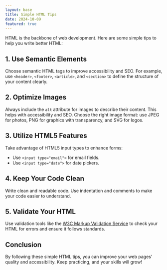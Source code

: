 ```yaml
---
layout: base
title: Simple HTML Tips
date: 2024-10-09
featured: true
---
```


HTML is the backbone of web development. Here are some simple tips to help you write better HTML:

## 1. Use Semantic Elements

Choose semantic HTML tags to improve accessibility and SEO. For example, use `<header>`, `<footer>`, `<article>`, and `<section>` to define the structure of your content clearly.

## 2. Optimize Images

Always include the `alt` attribute for images to describe their content. This helps with accessibility and SEO. Choose the right image format: use JPEG for photos, PNG for graphics with transparency, and SVG for logos.

## 3. Utilize HTML5 Features

Take advantage of HTML5 input types to enhance forms:
- Use `<input type="email">` for email fields.
- Use `<input type="date">` for date pickers.

## 4. Keep Your Code Clean

Write clean and readable code. Use indentation and comments to make your code easier to understand.

## 5. Validate Your HTML

Use validation tools like the [W3C Markup Validation Service](https://validator.w3.org/) to check your HTML for errors and ensure it follows standards.

## Conclusion

By following these simple HTML tips, you can improve your web pages' quality and accessibility. Keep practicing, and your skills will grow!
